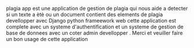 plagia app 
est une application de gestion de plagia qui nous aide a detecter si un texte a ètè ou un document contient
des elements de plagia devellopper avec Django python frameework web cette application est complete avec un systeme d'authentification et un systeme de gestion
de base de donnees avec un coter admin devellopper . Merci et veuiller faire un bon usage de cette application 
